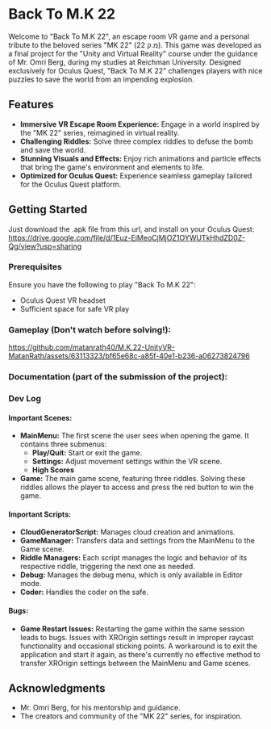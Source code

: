 # Back To M.K 22

Welcome to "Back To M.K 22", an escape room VR game and a personal tribute to the beloved series "MK 22" (מ.ק 22). 
This game was developed as a final project for the "Unity and Virtual Reality" course under the guidance of Mr. Omri Berg, during my studies at Reichman University. 
Designed exclusively for Oculus Quest, "Back To M.K 22" challenges players with nice puzzles to save the world from an impending explosion.

## Features

- **Immersive VR Escape Room Experience:** Engage in a world inspired by the "MK 22" series, reimagined in virtual reality.
- **Challenging Riddles:** Solve three complex riddles to defuse the bomb and save the world.
- **Stunning Visuals and Effects:** Enjoy rich animations and particle effects that bring the game's environment and elements to life.
- **Optimized for Oculus Quest:** Experience seamless gameplay tailored for the Oculus Quest platform.

## Getting Started

Just download the .apk file from this url, and install on your Oculus Quest:
https://drive.google.com/file/d/1Euz-EjMeoCjMjOZ1OYWUTkHhdZD0Z-Qg/view?usp=sharing

### Prerequisites

Ensure you have the following to play "Back To M.K 22":

- Oculus Quest VR headset
- Sufficient space for safe VR play


### Gameplay (Don't watch before solving!):

https://github.com/matanrath40/M.K.22-UnityVR-MatanRath/assets/63113323/bf65e68c-a85f-40e1-b236-a06273824796

### Documentation (part of the submission of the project):

### Dev Log

#### Important Scenes:
- **MainMenu:** The first scene the user sees when opening the game. It contains three submenus:
  - **Play/Quit:** Start or exit the game.
  - **Settings:** Adjust movement settings within the VR scene.
  - **High Scores** 
- **Game:** The main game scene, featuring three riddles. Solving these riddles allows the player to access and press the red button to win the game.

#### Important Scripts:
- **CloudGeneratorScript:** Manages cloud creation and animations.
- **GameManager:** Transfers data and settings from the MainMenu to the Game scene.
- **Riddle Managers:** Each script manages the logic and behavior of its respective riddle, triggering the next one as needed.
- **Debug:** Manages the debug menu, which is only available in Editor mode.
- **Coder:** Handles the coder on the safe.

#### Bugs:
- **Game Restart Issues:** Restarting the game within the same session leads to bugs. Issues with XROrigin settings result in improper raycast functionality and occasional sticking points. A workaround is to exit the application and start it again, as there's currently no effective method to transfer XROrigin settings between the MainMenu and Game scenes.



## Acknowledgments

- Mr. Omri Berg, for his mentorship and guidance.
- The creators and community of the "MK 22" series, for inspiration.



